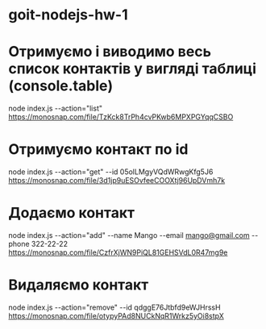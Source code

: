 # goit-nodejs-hw-1

# Отримуємо і виводимо весь список контактів у вигляді таблиці (console.table)

node index.js --action="list"
https://monosnap.com/file/TzKck8TrPh4cvPKwb6MPXPGYqqCSBO

# Отримуємо контакт по id

node index.js --action="get" --id 05olLMgyVQdWRwgKfg5J6
https://monosnap.com/file/3d1jp9uESOvfeeCOOXtj96UpDVmh7k

# Додаємо контакт

node index.js --action="add" --name Mango --email mango@gmail.com --phone 322-22-22
https://monosnap.com/file/CzfrXjWN9PiQL81GEHSVdL0R47mg9e

# Видаляємо контакт

node index.js --action="remove" --id qdggE76Jtbfd9eWJHrssH
https://monosnap.com/file/otypyPAd8NUCkNqR1Wrkz5yOi8stpX
